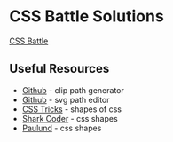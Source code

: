 # CSS Battle Solutions

[CSS Battle](https://www.cssbattle.dev)

## Useful Resources

- [Github](https://malcolmkiano.github.io/clip-path-generator/) - clip path generator
- [Github](https://yqnn.github.io/svg-path-editor/) - svg path editor
- [CSS Tricks](https://css-tricks.com/the-shapes-of-css/) - shapes of css
- [Shark Coder](https://sharkcoder.com/visual/shapes) - css shapes
- [Paulund](https://paulund.co.uk/how-to-create-different-shapes-in-css) - css shapes